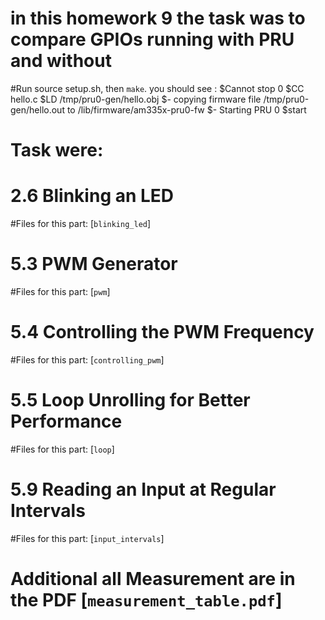 # in this homework 9 the task was to compare GPIOs running with PRU and without

#Run source setup.sh, then `make`. you should see :
$Cannot stop 0
$CC	hello.c
$LD	/tmp/pru0-gen/hello.obj
$-	copying firmware file /tmp/pru0-gen/hello.out to /lib/firmware/am335x-pru0-fw
$-    Starting PRU 0
$start

# Task were:

# 2.6 Blinking an LED
#Files for this part: [`blinking_led`]

# 5.3 PWM Generator
#Files for this part: [`pwm`]

# 5.4 Controlling the PWM Frequency
#Files for this part: [`controlling_pwm`]

# 5.5 Loop Unrolling for Better Performance
#Files for this part: [`loop`]

# 5.9 Reading an Input at Regular Intervals
#Files for this part: [`input_intervals`]

# Additional all Measurement are in the PDF [`measurement_table.pdf`]


